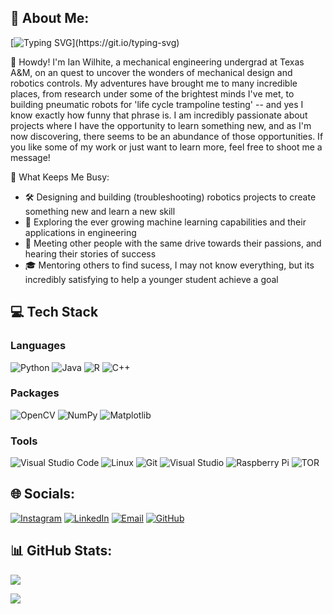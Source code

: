 ## 💫 About Me:

[![Typing SVG](https://readme-typing-svg.demolab.com?font=Fira+Code&size=16&pause=1000&vCenter=true&width=600&height=35&lines=Welcome+to+my+portfolio!;I+am+a+mechanical+engineering+student+interested+in+robotics!)](https://git.io/typing-svg)


👋 Howdy! I'm Ian Wilhite, a mechanical engineering undergrad at Texas A&M, on an quest to uncover the wonders of mechanical design and robotics controls. My adventures have brought me to many incredible places, from research under some of the brightest minds I've met, to building pneumatic robots for 'life cycle trampoline testing' -- and yes I know exactly how funny that phrase is. I am incredibly passionate about projects where I have the opportunity to learn something new, and as I'm now discovering, there seems to be an abundance of those opportunities. If you like some of my work or just want to learn more, feel free to shoot me a message!
<!--
# 🌿 Outside of work:
🍂 I love the outdoors, backpacking, and taking every chance I get to find my way back to the mountains. There's something incredibly humbling about standing at 12,000 ft and looking back on all the miles you had to cover to make it up. Somehow it makes every step feel like it mattered and every pound feel a little lighter. 
-->

🚀 What Keeps Me Busy:
- 🛠️ Designing and building (troubleshooting) robotics projects to create something new and learn a new skill
- 🧠 Exploring the ever growing machine learning capabilities and their applications in engineering
- 🤝 Meeting other people with the same drive towards their passions, and hearing their stories of success
- 🎓 Mentoring others to find sucess, I may not know everything, but its incredibly satisfying to help a younger student achieve a goal

## 💻 Tech Stack

### Languages
![Python](https://img.shields.io/badge/python-3670A0?style=for-the-badge&logo=python&logoColor=ffdd54) 
![Java](https://img.shields.io/badge/java-%23ED8B00.svg?style=for-the-badge&logo=openjdk&logoColor=white) 
![R](https://img.shields.io/badge/r-%23276DC3.svg?style=for-the-badge&logo=r&logoColor=white) 
![C++](http://img.shields.io/badge/C%2B%2B-00599C?style=flat-square&logo=C%2B%2B&logoColor=ffffff)

### Packages
![OpenCV](https://img.shields.io/badge/opencv-%23white.svg?style=for-the-badge&logo=opencv&logoColor=white) 
![NumPy](https://img.shields.io/badge/numpy-%23013243.svg?style=for-the-badge&logo=numpy&logoColor=white) 
![Matplotlib](https://img.shields.io/badge/Matplotlib-%23ffffff.svg?style=for-the-badge&logo=Matplotlib&logoColor=black) 

### Tools
![Visual Studio Code](https://img.shields.io/badge/Visual%20Studio%20Code-0078d7.svg?style=flat-square&logo=visual-studio-code&logoColor=white)
![Linux](https://img.shields.io/badge/Linux-FCC624?style=flat-square&logo=linux&logoColor=black)
![Git](https://img.shields.io/badge/-Git-F05032?style=flat-square&logo=git&logoColor=white)
![Visual Studio](https://img.shields.io/badge/Visual%20Studio-5C2D91.svg?style=flat-square&logo=visual-studio&logoColor=white)
![Raspberry Pi](https://img.shields.io/badge/-RaspberryPi-C51A4A?style=for-the-badge&logo=Raspberry-Pi) 
![TOR](https://img.shields.io/badge/tor-%237E4798.svg?style=for-the-badge&logo=tor-project&logoColor=white)

## 🌐 Socials:
[![Instagram](https://img.shields.io/badge/Instagram-%23E4405F.svg?logo=Instagram&logoColor=white)](https://instagram.com/en._.ig) 
[![LinkedIn](https://img.shields.io/badge/LinkedIn-%230077B5.svg?logo=linkedin&logoColor=white)](https://linkedin.com/in/ian-wilhite) 
[![Email](https://img.shields.io/badge/-Mail-red?style=flat-square&logo=gmail&logoColor=white)](mailto:ian.wilhite0@gmail.com) 
[![GitHub](https://img.shields.io/github/followers/Ian-Wilhite?style=social&label=Follow)](https://github.com/Ian-Wilhite)

## 📊 GitHub Stats:
![](https://github-readme-stats.vercel.app/api/top-langs/?username=ian-wilhite&theme=dark&hide_border=false&include_all_commits=true&count_private=false&layout=compact)

[![](https://visitcount.itsvg.in/api?id=en-i-g&icon=7&color=3)](https://visitcount.itsvg.in)
